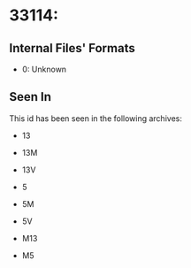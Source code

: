 # 33114: 

## Internal Files' Formats
- 0: Unknown

## Seen In

This id has been seen in the following archives:  

- 13  

- 13M  

- 13V  

- 5  

- 5M  

- 5V  

- M13  

- M5  
